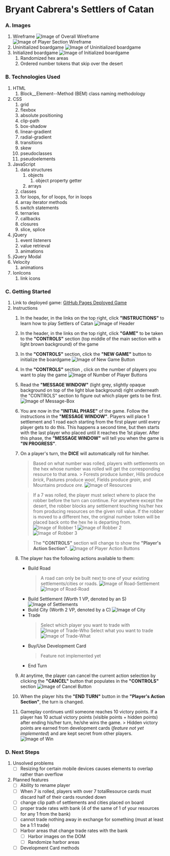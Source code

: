 # Bryant Cabrera's Settlers of Catan

### A. Images
1. Wireframe
![Image of Overall Wireframe](README_imgs/Settlers-of-Catan_wireframe.png)
![Image of Player Section Wireframe](README_imgs/Settlers-of-Catan_wireframe-player_section.png)
2. Uninitialized boardgame
![Image of Uninitialized boardgame](README_imgs/Settlers-of-Catan_uninitialized.png)
3. Initialized boardgame
![Image of Initialized boardgame](README_imgs/Settlers-of-Catan_initialized.png)
    1.  Randomized hex areas
    2.  Ordered number tokens that skip over the desert

### B. Technologies Used
1. HTML
    1. Block__Element--Method (BEM) class naming methodology
2. CSS
    1. grid
    2. flexbox
    3. absolute positioning
    3. clip-path
    3. box-shadow
    4. linear-gradient
    5. radial-gradient
    6. transitions
    7. skew
    7. pseudoclasses
    8. pseudoelements
3. JavaScript
    1. data structures
        1. objects
            1. object property getter
        2. arrays
    2. classes
    3. for loops, for of loops, for in loops
    4. array iterator methods
    3. switch statements
    4. ternaries
    5. callbacks
    6. closures
    7. slice, splice
4. jQuery
    1. event listeners
    2. value retrieval
    3. animations
5. jQuery Modal
6. Velocity
    1. animations
7. IonIcons
    1. link icons
### C. Getting Started
1. Link to deployed game:
[GitHub Pages Deployed Game](https://bryantcabrera.github.io/Settlers-of-Catan/#)
2. Instructions
    1. In the header, in the links on the top right, click **"INSTRUCTIONS"** to learn how to play Settlers of Catan
    ![Image of Header](README_imgs/Settlers-of-Catan_header.png)
    2. In the header, in the links on the top right, click **"GAME"** to be taken to the **"CONTROLS"** section (top middle of the main section with a light brown background) of the game
    3. In the **"CONTROLS"** section, click the **"NEW GAME"** button to initialize the boardgame
    ![Image of New Game Button](README_imgs/Settlers-of-Catan_new-game.png)
    4. In the **"CONTROLS"** section , click on the number of players you want to play the game
    ![Image of Number of Player Buttons](README_imgs/Settlers-of-Catan_num-players.png)
    5. Read the **"MESSAGE WINDOW"** (light grey, slightly opaque background on top of the light blue background) right underneath the "CONTROLS" section to figure out which player gets to be first.
    ![Image of Message-Box](README_imgs/Settlers-of-Catan_message-box.png)
    6. You are now in the **"INITIAL PHASE"** of the game.  Follow the instructions in the **"MESSAGE WINDOW"**.  Players will place 1 settlement and 1 road each starting from the first player until every player gets to do this.  This happens a second time, but then starts with the last player who placed until it reaches the 1st player.  After this phase, the **"MESSAGE WINDOW"** will tell you when the game is **"IN PROGRESS"**.
    7. On a player's turn, the **DICE** will automatically roll for him/her.   
        > Based on what number was rolled, players with settlements on the hex whose number was rolled will get the corresponding resource to that area.
            > Forests produce *lumber*, Hills produce *brick*, Pastures produce *wool*, Fields produce *grain*, and Mountains produce *ore*.
        ![Image of Resources](README_imgs/Settlers-of-Catan_resources.png)

        > If a 7 was rolled, the player must select where to place the robber before the turn can continue.  For anywhere except the desert, the robber blocks any settlement touching his/her hex from producing resources on the given roll value.  If the robber is moved to a different hex, the original number token will be placed back onto the hex he is departing from.
        ![Image of Robber 1](README_imgs/Settlers-of-Catan_robber1.png)
        ![Image of Robber 2](README_imgs/Settlers-of-Catan_robber2.png)
        ![Image of Robber 3](README_imgs/Settlers-of-Catan_robber3.png)

        > The **"CONTROLS"** section will change to show the **"Player's Action Section"**.
        ![Image of Player Action Buttons](README_imgs/Settlers-of-Catan_player-actions.png)
    8.  The player has the following actions available to them:
        -  Build Road
            > A road can only be built next to one of your existing settlements/cities or roads.
            ![Image of Road-Settlement](README_imgs/Settlers-of-Catan_road.png)
            ![Image of Road-Road](README_imgs/Settlers-of-Catan_road2.png)
        -  Build Settlement (Worth 1 VP, denoted by an S)
        ![Image of Settlements](README_imgs/Settlers-of-Catan_settlement.png)
        -  Build City (Worth 2 VP, denoted by a C)
        ![Image of City](README_imgs/Settlers-of-Catan_city.png)
        -  Trade
            > Select which player you want to trade with
            ![Image of Trade-Who](README_imgs/Settlers-of-Catan_trade1.png)
            > Select what you want to trade
            ![Image of Trade-What](README_imgs/Settlers-of-Catan_trade2.png)
        -  Buy/Use Development Card
            > Feature not implemented yet
        -  End Turn
    9.  At anytime, the player can cancel the current action selection by clicking the **"CANCEL"** button that populates in the **"CONTROLS"** section
    ![Image of Cancel Button](README_imgs/Settlers-of-Catan_cancel.png)
    10.  When the player hits the **"END TURN"** button in the **"Player's Action Section"**, the turn is changed.
    11.  Gameplay continues until someone reaches 10 victory points.  If a player has 10 actual victory points (visible points + hidden points) after ending his/her turn, he/she wins the game.
        > Hidden victory points are earned from development cards (*feature not yet implemented*) and are kept secret from other players.
    ![Image of Win](README_imgs/Settlers-of-Catan_win.png)
### D. Next Steps
1. Unsolved problems
    - [ ] Resizing for certain mobile devices causes elements to overlap rather than overflow
2. Planned features
    - [ ] Ability to rename player
    - [ ] When 7 is rolled, players with over 7 totalResource cards must discard half of their cards rounded down
    - [ ] change clip path of settlements and cities placed on board
    - [ ] proper trade rates with bank (4 of the same of 1 of your resources for any 1 from the bank)
    - [ ] cannot trade nothing away in exchange for something (must at least be a 1:1 trade)
    - [ ] Harbor areas that change trade rates with the bank
        - [ ] Harbor images on the DOM
        - [ ] Randomize harbor areas
    - [ ] Development Card methods